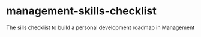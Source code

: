 # management-skills-checklist
The sills checklist to build a personal development roadmap in Management
